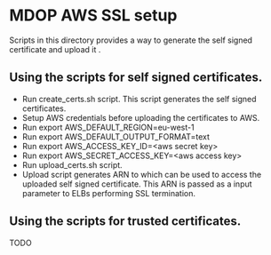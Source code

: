 # MDOP AWS SSL setup 

Scripts in this directory provides a way to generate the self signed certificate and upload it .


## Using the scripts for self signed certificates.

* Run create_certs.sh script. This script generates the self signed certificates.
* Setup AWS credentials before uploading the certificates to AWS.
 * Run export AWS_DEFAULT_REGION=eu-west-1
 * Run export AWS_DEFAULT_OUTPUT_FORMAT=text
 * Run export AWS_ACCESS_KEY_ID=\<aws secret key\>
 * Run export AWS_SECRET_ACCESS_KEY=\<aws access key\> 
 * Run upload_certs.sh script. 
* Upload script generates ARN to which can be used to access the uploaded self signed certificate. This ARN is passed as a input parameter to ELBs performing SSL termination. 

## Using the scripts for trusted certificates.
TODO
